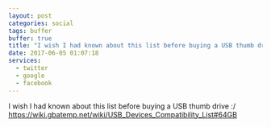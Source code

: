 ```yaml
---
layout: post
categories: social
tags: buffer
buffer: true
title: "I wish I had known about this list before buying a USB thumb drive :/"
date: 2017-06-05 01:07:18
services: 
  - twitter
  - google
  - facebook
---
```

I wish I had known about this list before buying a USB thumb drive :/ <br />
<a class="url" href="https://wiki.gbatemp.net/wiki/USB_Devices_Compatibility_List#64GB" rel="external nofollow" target="_blank">https://wiki.gbatemp.net/wiki/USB_Devices_Compatibility_List#64GB</a>
